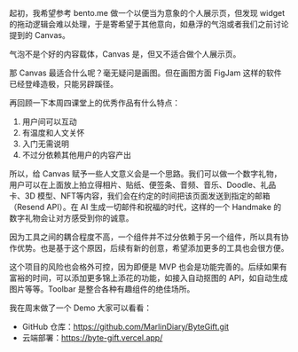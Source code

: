 起初，我希望参考 bento.me 做一个以便当为意象的个人展示页，但发现 widget 的拖动逻辑会难以处理，于是寄希望于其他意向，如悬浮的气泡或者我们之前讨论提到的 Canvas。

气泡不是个好的内容载体，Canvas 是，但又不适合做个人展示页。

那 Canvas 最适合什么呢？毫无疑问是画图。但在画图方面 FigJam 这样的软件已经登峰造极，只能另辟蹊径。

再回顾一下本周四课堂上的优秀作品有什么特点：
1. 用户间可以互动
2. 有温度和人文关怀
3. 入门无需说明
4. 不过分依赖其他用户的内容产出

所以，给 Canvas 赋予一些人文意义会是一个思路。我们可以做一个数字礼物，用户可以在上面放上拍立得相片、贴纸、便签条、音频、音乐、Doodle、礼品卡、3D 模型、NFT等内容，我们会在约定的时间把该页面发送到指定的邮箱（Resend API）。在 AI 生成一切邮件和祝福的时代，这样的一个 Handmake 的数字礼物会让对方感受到你的诚意。

因为工具之间的耦合程度不高，一个组件并不过分依赖于另一个组件，所以具有协作优势。也是基于这个原因，后续有新的创意，希望添加更多的工具也会很方便。

这个项目的风险也会格外可控，因为即便是 MVP 也会是功能完善的。后续如果有富裕的时间，可以添加更多锦上添花的功能，如接入自动抠图的 API，如自动生成图片等等。Toolbar 是整合各种有趣组件的绝佳场所。

我在周末做了一个 Demo 大家可以看看：
- GitHub 仓库：https://github.com/MarlinDiary/ByteGift.git
- 云端部署：https://byte-gift.vercel.app/